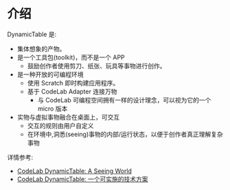 # 介绍

DynamicTable 是:

-   集体想象的产物。
-   是一个工具包(toolkit)，而不是一个 APP
    -   鼓励创作者使用剪刀、纸张、玩具等事物进行创作。
-   是一种开放的可编程环境
    -   使用 Scratch 即时构建应用程序。
    -   基于 CodeLab Adapter 连接万物
        -   与 CodeLab 可编程空间拥有一样的设计理念，可以视为它的一个 micro 版本
-   实物与虚拟事物融合在桌面上，可交互
    -   交互的规则由用户自定义
    -   在环境中,洞悉(seeing)事物的内部/运行状态，以便于创作者真正理解复杂事物

详情参考:

*  [CodeLab DynamicTable: A Seeing World](https://www-old.codelab.club/blog/codelab-dynamictable-a-seeing-world/)
*  [CodeLab DynamicTable: 一个可实施的技术方案](https://www-old.codelab.club/blog/codelab-dynamictable-an-instance/)